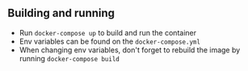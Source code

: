 ## Building and running

- Run `docker-compose up` to build and run the container
- Env variables can be found on the `docker-compose.yml`
- When changing env variables, don't forget to rebuild the image by running `docker-compose build`

